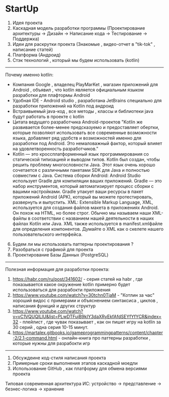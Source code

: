 # StartUp
1) Идея проекта
2) Каскадная модель разработки программы (Проектирование архитектуры -> Дизайн -> Написание кода -> Тестирование -> Поддержка)
3) Идеи для раскрутки проекта (Знакомые , видео-отчет в "tik-tok" , написание статей)
4) Платформа (Андроид)
5) Стэк технологий , который мы будем использовать (kotlin)
--------------------------------------------------------------------------------------------------------------------------------------------------------------------
  Почему именно kotlin:
  - Компания Google , владелец PlayMarKet , магазин приложений для Android , объявил , что kotlin является официальным языком разработки для плафтормы Android
  - Удобная IDE - Android studio , разработана JetBrains специально для разработки приложений на Kotlin под андроид 
  - Встраивыемый java-код , все методы , классы и библиотеки java будут работать в проекте с kotlin
  - Цитата ведущего разработчика Android-проектов "Kotlin же развивается более-менее предсказуемо и предоставляет обертки, которые позволяют использовать все  современные возможности языка, добавляет ряд удобств и возможностей именно для разработки под Android. Это немаловажный фактор, который влияет на удовлетворенность разработчиков."
  - Kotlin — это кроссплатформенный язык программирования со статической типизацией и выводом типов. Kotlin был создан, чтобы решить проблему многословности Java. Этот язык очень хорошо сочетается с различными пакетами SDK для Java и полностью совместим с Java.
Система сборки Android: Android Studio использует Gradle для компиляции ваших приложений. Gradle — это набор инструментов, который автоматизирует процесс сборки с вашими настройками. Gradle упакует ваши ресурсы в пакет приложений Android (APK), который вы можете протестировать, развернуть и выпустить.
XML: Extensible Markup Language, XML, используется для создания файлов макета в приложениях Android. Он похож на HTML, но более строг. Обычно мы называем наши XML-файлы в соответствии с названием нашей деятельности в наших файлах Kotlin или Java. XML также используется в manifest.xmlфайле для определения компонентов. Думайте о XML как о скелете нашего пользовательского интерфейса.
  6) Будем ли мы использовать паттерны проектирования ?
  7) Разобраться с графикой для проекта
  8) Проектирование Базы Данных (PostgreSQL)
--------------------------------------------------------------------------------------------------------------------------------------------------------------------
  Полезная информация для разработки проекта:
  1) https://habr.com/ru/post/341602/ - серия статей на habr , где показывается какое окружение kotlin примерно будет использоваться для разрабокти приложения
  2) https://www.youtube.com/watch?v=30tchn0TjaM - "Котлин за час" хороший видос с примерами и объяснением синтаксиса , циклов , написания функций и других структур
  3) https://www.youtube.com/watch?v=vC1VQUQILlU&list=PLwDTFujB9kIY3daXRyEkfAfdSEYfYfYCR&index=32 - плейлист , где чувак показывает , как он пишет игру на kotlin за 30 серий , одна серия 10-15 минут.
  4) https://martalex.gitbooks.io/gameprogrammingpatterns/content/chapter-2/2.1-command.html - онлайн-книга про паттерны разработки , которые нужны для разрабокти игр
--------------------------------------------------------------------------------------------------------------------------------------------------------------------
1) Обсуждеине код-стиля написания проекта 
2) Примерные сроки выполнения этапов каскадной моедли
3) Использование GitHub , как платформу для обмена версиями проекта

Типовая современная архитектура ИС: устройство -> представление -> безнес-логика -> хранение
